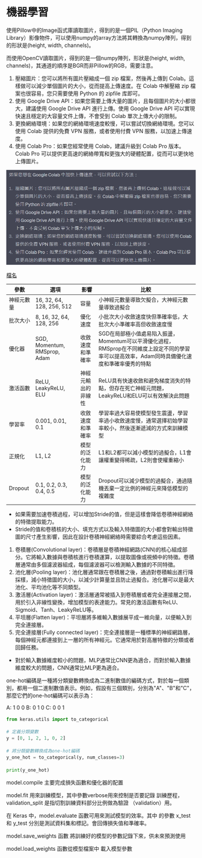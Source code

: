 # 機器學習

使用Pillow中的Image函式庫讀取圖片，得到的是一個PIL（Python Imaging Library）影像物件，可以使用numpy的array方法將其轉換為numpy陣列，得到的形狀是(height, width, channels)。

而使用OpenCV讀取圖片，得到的是一個numpy陣列，形狀是(height, width, channels)，其通道的順序是BGR而非Pillow的RGB，需要注意。

1. 壓縮圖片：您可以將所有圖片壓縮成一個 zip 檔案，然後再上傳到 Colab。這樣做可以減少單個圖片的大小，從而提高上傳速度。在 Colab 中解壓縮 zip 檔案也很容易，您只需要使用 Python 的 zipfile 库即可。
2. 使用 Google Drive API：如果您需要上傳大量的圖片，且每個圖片的大小都很大，建議使用 Google Drive API 進行上傳。使用 Google Drive API 可以實現快速且穩定的大容量文件上傳，不會受到 Colab 單次上傳大小的限制。
3. 更換網絡環境：如果您的網絡環境速度較慢，可以嘗試切換網絡環境。您可以使用 Colab 提供的免費 VPN 服務，或者使用付費 VPN 服務，以加速上傳速度。
4. 使用 Colab Pro：如果您經常使用 Colab，建議升級到 Colab Pro 版本。Colab Pro 可以提供更高速的網絡帶寬和更強大的硬體配置，從而可以更快地上傳圖片。

![Untitled](%E6%A9%9F%E5%99%A8%E5%AD%B8%E7%BF%92%20820418323bf14b2db51f4e1b9aab5aca/Untitled.png)

[檔名](%E6%A9%9F%E5%99%A8%E5%AD%B8%E7%BF%92%20820418323bf14b2db51f4e1b9aab5aca/%E6%AA%94%E5%90%8D%20061642dfb98b4971baacd8d4f57ae0d8.md)

| 參數 | 選項 | 影響 | 比較 |
| --- | --- | --- | --- |
| 神經元數量 | 16, 32, 64, 128, 256, 512 | 容量 | 小神經元數量導致欠擬合，大神經元數量導致過擬合 |
| 批次大小 | 8, 16, 32, 64, 128, 256 | 優化速度 | 小批次大小收斂速度快但準確率低，大批次大小準確率高但收斂速度慢 |
| 優化器 | SGD, Momentum, RMSprop, Adam | 收斂速度和準確率 | SGD在局部極小值處易陷入振盪，Momentum可以平滑優化過程，RMSprop在不同維度上設定不同的學習率可以提高效率，Adam同時具備優化速度和準確率優秀的特點 |
| 激活函數 | ReLU, LeakyReLU, ELU | 神經元輸出的非線性 | ReLU具有快速收斂和避免梯度消失的特點，但存在死亡神經元問題，LeakyReLU和ELU可以有效解決此問題 |
| 學習率 | 0.001, 0.01, 0.1 | 收斂速度和準確率 | 學習率過大容易使模型發生震盪，學習率過小收斂速度慢，通常選擇初始學習率較小，然後逐漸遞減的方式來訓練模型 |
| 正規化 | L1, L2 | 模型的泛化能力 | L1和L2都可以減小模型的過擬合，L1會讓權重變得稀疏，L2則會使權重縮小 |
| Dropout | 0.1, 0.2, 0.3, 0.4, 0.5 | 模型的泛化能力 | Dropout可以減少模型的過擬合，通過隨機丟棄一定比例的神經元來降低模型的複雜度 |
- 如果需要加速卷積過程，可以增加Stride的值，但是這樣會降低卷積神經網絡的特徵提取能力。
- Stride的值和卷積核的大小、填充方式以及輸入特徵圖的大小都會對輸出特徵圖的尺寸產生影響，因此在設計卷積神經網絡時需要綜合考慮這些因素。
1. 卷積層(Convolutional layer)：卷積層是卷積神經網路(CNN)的核心組成部分。它將輸入數據與卷積核進行卷積運算，以提取圖像或視頻中的特徵。卷積層通常由多個濾波器組成，每個濾波器可以檢測輸入數據的不同特徵。
2. 池化層(Pooling layer)：池化層通常跟在卷積層之後，通過對卷積輸出進行降採樣，減小特徵圖的大小，以減少計算量並且防止過擬合。池化層可以是最大池化、平均池化等不同類型。
3. 激活層(Activation layer)：激活層通常被插入到卷積層或者完全連接層之間，用於引入非線性變換，增加模型的表達能力。常見的激活函數有ReLU、Sigmoid、Tanh、LeakyReLU等。
4. 平坦層(Flatten layer)：平坦層將多維輸入數據展平成一維向量，以便輸入到完全連接層。
5. 完全連接層(Fully connected layer)：完全連接層是一種標準的神經網路層，每個神經元都連接到上一層的所有神經元。它通常用於對高層特徵的分類或者回歸任務。
- 對於輸入數據維度較小的問題，MLP通常比CNN更為適合，而對於輸入數據維度較大的問題，CNN通常比MLP更為適合。

one-hot編碼是一種將分類變數轉換成為二進制數值的編碼方式，對於每一個類別，都用一個二進制數值表示。例如，假設有三個類別，分別為"A"、"B"和"C"，那麼它們的one-hot編碼可以表示為：

A: 1 0 0
B: 0 1 0
C: 0 0 1

```python
from keras.utils import to_categorical

# 定義分類變數
y = [0, 1, 2, 1, 0, 2]

# 將分類變數轉換成為one-hot編碼
y_one_hot = to_categorical(y, num_classes=3)

print(y_one_hot)
```

model.compile 主要完成損失函數和優化器的配置

model.fit 用來訓練模型，其中參數verbose用來控制是否要記錄
訓練歷程，validation_split 是指切割訓練資料部分比例做為驗證
（validation）用。

在 Keras 中，model.evaluate 函數可用來測試模型的效率。其中
的參數 x_test 和 y_test 分別是測試資料集和標記。會回傳損失值和準確率。

model.save_weights 函數
將訓練好的模型的參數記錄下來，供未來預測使用

model.load_weights 函數從模型檔案中
載入模型參數